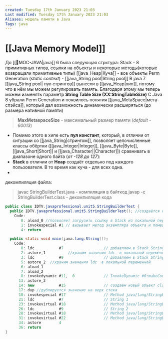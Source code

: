 ```yaml
---
created: Tuesday 17th January 2023 21:03
Last modified: Tuesday 17th January 2023 21:03
Aliases: модель памяти в Java
Tags: java
---
```


# [[Java Memory Model]]

До [[📙MOC-JAVA|java]] 6 была следующая стрктура:
Stack - 8 примитивных типов, ссылки на объекты и некоторые методы(которые возвращали примитивные типы)
[[java_Heap|Куча]] - все объекты
Perm Generation (*static context*) - [[java_String pool|String pool]]
В java 7 [[java_String pool| пул стрингов]] вынесли в [[java_Heap|хип]], потому что в нём мы можем регулировать память.
Благодаря этому мы теперь можем изменять параметр **String Table Size (XX:StringTableSize)** 
С Java 8 убрали Perm Generation и появилось понятия [[java_MetaSpace|мета-спэйса]], который дал возможность динамически расширяться (до размера нативной памяти)

>**MaxMetaspaceSize** - максимальный размер памяти (*default - 60013*)

- Помимо этого в хипе есть **пул констант**, который, в отличии от ситуации со [[java_String|стрингом]], позволяет целочисленные классы обёртки ([[java_Integer|Integer]], [[java_Byte|Byte]], [[java_Short|Short]] и [[java_Character||Character]]) сравнивать в диапазоне одного байта (*от -128 до 127*):
- **Stack** в отличии от **Heap** создаёт отдельно под каждого пользователя. В то время как куча - для всех одна.
- 

декомпиляция файла:
> javac StringBuilderTest.java - компиляция в байткод
> javap -c StringBuilderTest.class - декомпиляция кода

```java
public class IDTV.javaprofessional.unit5.StringBuilderTest {
  public IDTV.javaprofessional.unit5.StringBuilderTest(); //создаётся конструктор
    Code:
       0: aload_0 //позволяет загрузить ссылку в Stack из локальной переменной
       1: invokespecial #1 // вызывает метод экземпляра объекта и помещает его в Stack
       4: return

  public static void main(java.lang.String[]);
    Code:
       0: ldc           #7                  // добавляем в Stack String 1
       2: astore_1          //храним значения ldc  в локальной переменной
       3: ldc           #9                  // добавляем в Stack String 2
       5: astore_2  //храним значения ldc  в локальной переменной
       6: aload_1
       7: aload_2
       8: invokedynamic #11,  0             // InvokeDynamic #0:makeConcatWithConstants:(Ljava/lang/String;Ljava/lang/String;)Ljava/lang/String;
      13: astore_3
      14: new           #15                 // создаём новый объект class java/lang/StringBuilder
      17: dup //дублируется значение на верх стека
      18: invokespecial #17                 // Method java/lang/StringBuilder."<init>":()V
      21: ldc           #7                  // String 1
      23: invokevirtual #18                 // Method java/lang/StringBuilder.append:(Ljava/lang/String;)Ljava/lang/StringBuilder;
      26: ldc           #9                  // String 2
      28: invokevirtual #18                 // Method java/lang/StringBuilder.append:(Ljava/lang/String;)Ljava/lang/StringBuilder;
      31: invokevirtual #22                 // Method java/lang/StringBuilder.toString:()Ljava/lang/String;
      34: astore        4
      36: return
}


```